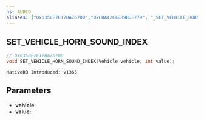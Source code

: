 ```yaml
---
ns: AUDIO
aliases: ["0x0350E7E17BA767D0","0xCDA42C4BB9BDE779", "_SET_VEHICLE_HORN_VARIATION"]
---
```

## SET_​VEHICLE_​HORN_​SOUND_​INDEX

```c
// 0x0350E7E17BA767D0
void SET_​VEHICLE_​HORN_​SOUND_​INDEX(Vehicle vehicle, int value);
```

```
NativeDB Introduced: v1365
```

## Parameters
* **vehicle**:
* **value**:

